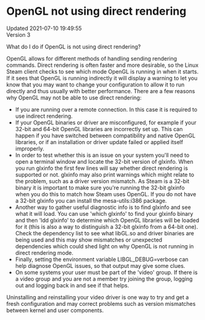# OpenGL not using direct rendering
Updated 2021-07-10 19:49:55  
Version 3  

What do I do if OpenGL is not using direct rendering?  
  
OpenGL allows for different methods of handling sending rendering commands.  Direct rendering is often faster and more desirable, so the Linux Steam client checks to see which mode OpenGL is running in when it starts.  If it sees that OpenGL is running indirectly it will display a warning to let you know that you may want to change your configuration to allow it to run directly and thus usually with better performance.  There are a few reasons why OpenGL may not be able to use direct rendering:  

* If you are running over a remote connection.  In this case it is required to use indirect rendering.
* If your OpenGL binaries or driver are misconfigured, for example if your 32-bit and 64-bit OpenGL libraries are incorrectly set up.  This can happen if you have switched between compatibility and native OpenGL libraries, or if an installation or driver update failed or applied itself improperly. 
* In order to test whether this is an issue on your system you'll need to open a terminal window and locate the 32-bit version of glxinfo.  When you run glxinfo the first few lines will say whether direct rendering is supported or not.  glxinfo may also print warnings which might relate to the problem, such as a driver version mismatch.  As Steam is a 32-bit binary it is important to make sure you're running the 32-bit glxinfo when you do this to match how Steam uses OpenGL.  If you do not have a 32-bit glxinfo you can install the mesa-utils:i386 package.
* Another way to gather useful diagnostic info is to find glxinfo and see what it will load.  You can use 'which glxinfo' to find your glxinfo binary and then 'ldd glxinfo' to determine which OpenGL libraries will be loaded for it (this is also a way to distinguish a 32-bit glxinfo from a 64-bit one).  Check the dependency list to see what libGL.so and driver binaries are being used and this may show mismatches or unexpected dependencies which could shed light on why OpenGL is not running in direct rendering mode.
* Finally, setting the environment variable LIBGL_DEBUG=verbose can help diagnose OpenGL issues, so that output may give some clues.
* On some systems your user must be part of the 'video' group.  If there is a video group and you are not a member try joining the group, logging out and logging back in and see if that helps.

  
Uninstalling and reinstalling your video driver is one way to try and get a fresh configuration and may correct problems such as version mismatches between kernel and user components.
